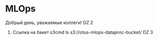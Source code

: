 # MLOps
Добрый день, уважаемые коллеги!
DZ 2
1. Ссылка на бакет
   s3cmd ls s3://otus-mlops-dataproc-bucket/
DZ 3

